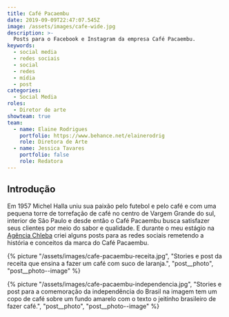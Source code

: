 ```yaml
---
title: Café Pacaembu
date: 2019-09-09T22:47:07.545Z
image: /assets/images/cafe-wide.jpg
description: >-
  Posts para o Facebook e Instagram da empresa Café Pacaembu.
keywords:
  - social media
  - redes sociais
  - social
  - redes
  - mídia
  - post
categories:
  - Social Media
roles:
  - Diretor de arte
showteam: true
team:
  - name: Elaine Rodrigues
    portfolio: https://www.behance.net/elainerodrig
    role: Diretora de Arte
  - name: Jessica Tavares
    portfolio: false
    role: Redatora
---
```

## Introdução

Em 1957 Michel Halla uniu sua paixão pelo futebol e pelo café e com uma
pequena torre de torrefação de café no centro de Vargem Grande do sul,
interior de São Paulo e desde então o Café Pacaembu busca satisfazer seus
clientes por meio do sabor e qualidade. E durante o meu estágio na [Agência Chleba](https://www.chleba.net/) criei alguns posts para as redes sociais remetendo a história e conceitos da marca do Café Pacaembu.

{% picture "/assets/images/cafe-pacaembu-receita.jpg", "Stories e post da receita que ensina a fazer um café com suco de laranja.", "post__photo", "post__photo--image" %}

{% picture "/assets/images/cafe-pacaembu-independencia.jpg", "Stories e post para a comemoração da independência do Brasil na imagem tem um copo de café sobre um fundo amarelo com o texto o jeitinho brasileiro de fazer café.", "post__photo", "post__photo--image" %}

